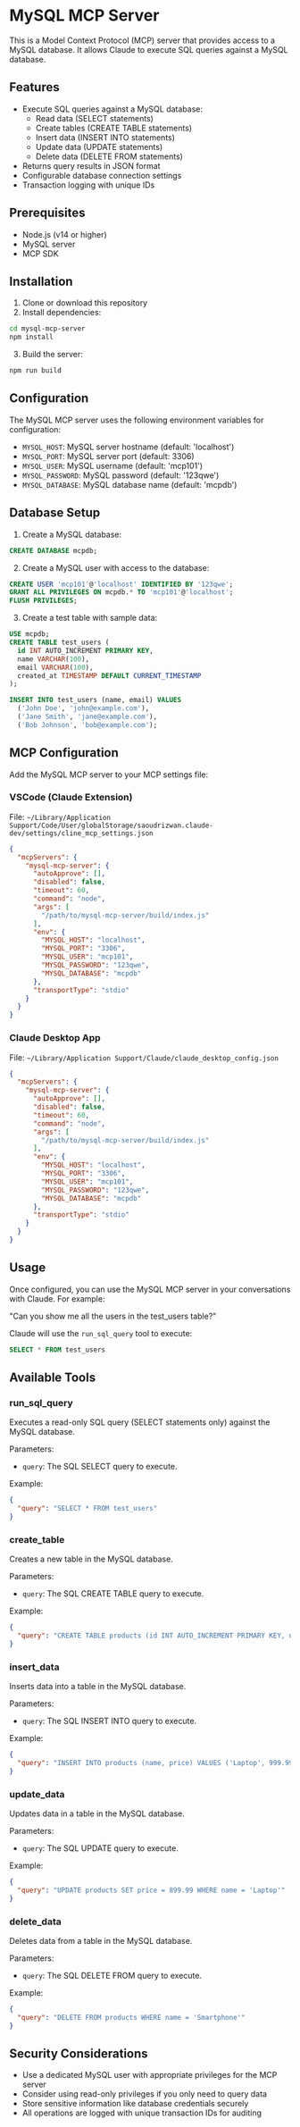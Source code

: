 # MySQL MCP Server

This is a Model Context Protocol (MCP) server that provides access to a MySQL database. It allows Claude to execute SQL queries against a MySQL database.

## Features

- Execute SQL queries against a MySQL database:
  - Read data (SELECT statements)
  - Create tables (CREATE TABLE statements)
  - Insert data (INSERT INTO statements)
  - Update data (UPDATE statements)
  - Delete data (DELETE FROM statements)
- Returns query results in JSON format
- Configurable database connection settings
- Transaction logging with unique IDs

## Prerequisites

- Node.js (v14 or higher)
- MySQL server
- MCP SDK

## Installation

1. Clone or download this repository
2. Install dependencies:

```bash
cd mysql-mcp-server
npm install
```

3. Build the server:

```bash
npm run build
```

## Configuration

The MySQL MCP server uses the following environment variables for configuration:

- `MYSQL_HOST`: MySQL server hostname (default: 'localhost')
- `MYSQL_PORT`: MySQL server port (default: 3306)
- `MYSQL_USER`: MySQL username (default: 'mcp101')
- `MYSQL_PASSWORD`: MySQL password (default: '123qwe')
- `MYSQL_DATABASE`: MySQL database name (default: 'mcpdb')

## Database Setup

1. Create a MySQL database:

```sql
CREATE DATABASE mcpdb;
```

2. Create a MySQL user with access to the database:

```sql
CREATE USER 'mcp101'@'localhost' IDENTIFIED BY '123qwe';
GRANT ALL PRIVILEGES ON mcpdb.* TO 'mcp101'@'localhost';
FLUSH PRIVILEGES;
```

3. Create a test table with sample data:

```sql
USE mcpdb;
CREATE TABLE test_users (
  id INT AUTO_INCREMENT PRIMARY KEY,
  name VARCHAR(100),
  email VARCHAR(100),
  created_at TIMESTAMP DEFAULT CURRENT_TIMESTAMP
);

INSERT INTO test_users (name, email) VALUES
  ('John Doe', 'john@example.com'),
  ('Jane Smith', 'jane@example.com'),
  ('Bob Johnson', 'bob@example.com');
```

## MCP Configuration

Add the MySQL MCP server to your MCP settings file:

### VSCode (Claude Extension)

File: `~/Library/Application Support/Code/User/globalStorage/saoudrizwan.claude-dev/settings/cline_mcp_settings.json`

```json
{
  "mcpServers": {
    "mysql-mcp-server": {
      "autoApprove": [],
      "disabled": false,
      "timeout": 60,
      "command": "node",
      "args": [
        "/path/to/mysql-mcp-server/build/index.js"
      ],
      "env": {
        "MYSQL_HOST": "localhost",
        "MYSQL_PORT": "3306",
        "MYSQL_USER": "mcp101",
        "MYSQL_PASSWORD": "123qwe",
        "MYSQL_DATABASE": "mcpdb"
      },
      "transportType": "stdio"
    }
  }
}
```

### Claude Desktop App

File: `~/Library/Application Support/Claude/claude_desktop_config.json`

```json
{
  "mcpServers": {
    "mysql-mcp-server": {
      "autoApprove": [],
      "disabled": false,
      "timeout": 60,
      "command": "node",
      "args": [
        "/path/to/mysql-mcp-server/build/index.js"
      ],
      "env": {
        "MYSQL_HOST": "localhost",
        "MYSQL_PORT": "3306",
        "MYSQL_USER": "mcp101",
        "MYSQL_PASSWORD": "123qwe",
        "MYSQL_DATABASE": "mcpdb"
      },
      "transportType": "stdio"
    }
  }
}
```

## Usage

Once configured, you can use the MySQL MCP server in your conversations with Claude. For example:

"Can you show me all the users in the test_users table?"

Claude will use the `run_sql_query` tool to execute:

```sql
SELECT * FROM test_users
```

## Available Tools

### run_sql_query

Executes a read-only SQL query (SELECT statements only) against the MySQL database.

Parameters:
- `query`: The SQL SELECT query to execute.

Example:
```json
{
  "query": "SELECT * FROM test_users"
}
```

### create_table

Creates a new table in the MySQL database.

Parameters:
- `query`: The SQL CREATE TABLE query to execute.

Example:
```json
{
  "query": "CREATE TABLE products (id INT AUTO_INCREMENT PRIMARY KEY, name VARCHAR(100), price DECIMAL(10,2))"
}
```

### insert_data

Inserts data into a table in the MySQL database.

Parameters:
- `query`: The SQL INSERT INTO query to execute.

Example:
```json
{
  "query": "INSERT INTO products (name, price) VALUES ('Laptop', 999.99), ('Smartphone', 499.99)"
}
```

### update_data

Updates data in a table in the MySQL database.

Parameters:
- `query`: The SQL UPDATE query to execute.

Example:
```json
{
  "query": "UPDATE products SET price = 899.99 WHERE name = 'Laptop'"
}
```

### delete_data

Deletes data from a table in the MySQL database.

Parameters:
- `query`: The SQL DELETE FROM query to execute.

Example:
```json
{
  "query": "DELETE FROM products WHERE name = 'Smartphone'"
}
```

## Security Considerations

- Use a dedicated MySQL user with appropriate privileges for the MCP server
- Consider using read-only privileges if you only need to query data
- Store sensitive information like database credentials securely
- All operations are logged with unique transaction IDs for auditing
